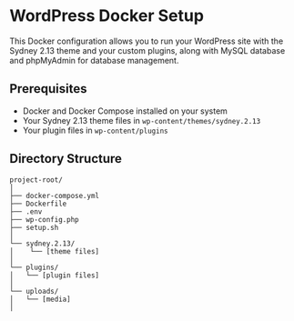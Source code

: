 # WordPress Docker Setup

This Docker configuration allows you to run your WordPress site with the Sydney 2.13 theme and your custom plugins, along with MySQL database and phpMyAdmin for database management.

## Prerequisites

- Docker and Docker Compose installed on your system
- Your Sydney 2.13 theme files in `wp-content/themes/sydney.2.13`
- Your plugin files in `wp-content/plugins`

## Directory Structure

```
project-root/
│
├── docker-compose.yml
├── Dockerfile
├── .env
├── wp-config.php
├── setup.sh
│
└── sydney.2.13/
│    └── [theme files]
│
└── plugins/
│   └── [plugin files]
│
└── uploads/
│   └── [media]
│
```
